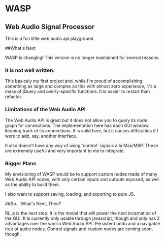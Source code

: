 # WASP
## Web Audio Signal Processor

This is a fun little web audio api playground.

##What's Next

WASP is changing! This version is no longer maintained for several reasons:

### It is not well written.

This basicaly my first project and,
while I'm proud of accomplishing something as large and complex as this with almost zero experience,
it's a mess of jQuery and overly-specific functions. It is easier to restart than refactor.

### Limitations of the Web Audio API

The Web Audio API is great but it does not allow you to query its node graph for connections.
The implementation here has each GUI window keeping track of its connections.
It is solid here, but it causes difficulties if I were to add, say, another interface.

It also doesn't have any way of using 'control' signals a la Max/MSP.
These are extremely useful and very important to me to integrate.

### Bigger Plans

My envisioning of WASP would be to support custom nodes made of many Web Audio API nodes,
with only certain inputs and outputs exposed, as well as the ability to build them.

I also want to support saving, loading, and exporting to pure JS.

##So... What's Next, Then?

RL.js is the next step. It is the model that will power the next incarnation of the GUI.
It is currently only usable through javascript, though
and only has 2 advantages over the vanilla Web Audio API:
Persistent undo and a navigable tree of audio nodes.
Control signals and custom nodes are coming soon, though.
